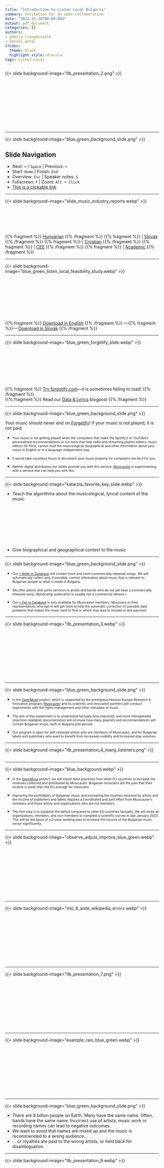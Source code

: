 ```yaml
---
title: "Introduction to Listen Local Bulgaria"
summary: Invitation for an open collaboration
date: "2022-12-20T00:00:00Z"
output: pdf_document
categories: []
authors:
- gabija_liaugminaite
- daniel_antal
slides:
  theme: black
  highlight_style: dracula
tags: Listen Local
---
```


{{< slide background-image="llb_presentation_2.png" >}}
<br/><br/><br/><br/><br/><br/><br/></br></br></br></br>

---

{{< slide background-image="blue_green_background_slide.png" >}}

## Slide Navigation

- Next: `>` / `Space` | Previous: `<`
- Start: `Home` | Finish: `End`
- Overview: `Esc` | Speaker notes: `S`
- Fullscreen: `F` | Zoom: `Alt + Click`
- [This is a clickable link](https://bulgaria.listen-local.net/)

---

{{< slide background-image="slide_music_industry_reports.webp" >}}
&nbsp;<br/>&nbsp;<br/></br></br>&nbsp;<br/>&nbsp;</br>

{{% fragment %}} [Hungarian](https://music.dataobservatory.eu/publication/hungary_music_industry_2014/) {{% /fragment %}} {{% fragment %}} | [Slovak](https://music.dataobservatory.eu/publication/slovak_music_industry_2019/) {{% /fragment %}} {{% fragment %}} | [Croatian](https://music.dataobservatory.eu/publication/slovak_music_industry_2019/) {{% /fragment %}} {{% fragment %}} | [CEE](https://music.dataobservatory.eu/publication/ceereport_2020/) {{% /fragment %}} {{% fragment %}} | [Academic](https://music.dataobservatory.eu/publication/made_in_hungary/) {{% /fragment %}}


---

{{< slide background-image="blue_green_listen_local_feasibility_study.webp" >}}
&nbsp;<br/>&nbsp;<br/></br></br>&nbsp;<br/>&nbsp;</br>&nbsp;</br>&nbsp;</br>
&nbsp;</br>&nbsp;</br>
{{% fragment %}} [Download in English](https://music.dataobservatory.eu/publication/listen_local_2020/) {{% /fragment %}}  —{{% fragment %}}— [Download in Slovak](https://music.dataobservatory.eu/publication/listen_local_2020/) {{% /fragment %}}

---

{{< slide background-image="blue_green_forgetify_slide.webp" >}}
&nbsp;<br/>&nbsp;<br/></br></br>&nbsp;<br/>&nbsp;</br>&nbsp;</br>&nbsp;</br>
&nbsp;</br>
{{% fragment %}} [Try forgotify.com](https://forgotify.com/)—it is sometimes failing to load! {{% /fragment %}} </br> {{% fragment %}} 
Read our [Data & Lyrics](https://dataandlyrics.com/post/2020-10-24-forgetify_pop_october/) blogpost {{% /fragment %}}

--- 

{{< slide background-image="blue_green_background_slide.png" >}}

Your music should never end on [Forgetify](https://music.dataobservatory.eu/publication/listen_local_2020/)!  If your music is not played, it is not paid.  
- <p style="font-size:75%" >Your music is not getting played when the computers that make the Spotify’s or YouTube’s personalized recommendations or run tools that help radio and streaming playlist editors, music editors for films, cannot read the musicological, biographical and other information about your music in English or in a language-independent way.</p>
- <p style="font-size:75%" >It would take countless hours to document your music properly for computers-we do it for you.</p> 
- <p style="font-size:75%" >Neither digital distributors nor labels provide you with this service. <a href="https://www.musicautor.org/" target="_blank">Musicautor</a> is experimenting with a service that can help you with this.</p>

---

{{< slide background-image="katarzia_favorite_key_slide.webp" >}}
- Teach the algorithms about the musicological, lyrical content of the music<br/></br></br>&nbsp;<br/>&nbsp;</br>&nbsp;</br>&nbsp;</br>
&nbsp;</br>&nbsp;</br>

- Give biographical and geographical context to the music

---

{{< slide background-image="blue_green_background_slide.png" >}}

- <p style="font-size:75%" >Our <a href="https://bulgaria.listen-local.net/data/write-in" target = "_blank">🖱 Write-in Database</a> will contain more and more commercially released songs. We will automatically collect and, if possible, correct information about music that is relevant to Bulgarian people or what is made in Bulgaria.</p> 
- <p style="font-size:75%" >We offer advice and some services to artists and bands who do not yet have a commercially released song. (Bandcamp publication is usually not a commercial release.)</p> 
- <p style="font-size:75%" >Our <a href="https://bulgaria.listen-local.net/data/write-in" target = "_blank">🖱 Opt-in Database</a> is only available for Musicautor members. Musicians or their representatives who opt-in will get tools to help the automatic correction of possible data problems that makes the music hard to find or which may lead to missed or late payment.</p> 

---

{{< slide background-image="llb_presentation_3.webp" >}}
<br/><br/><br/><br/><br/><br/><br/></br></br></br></br>

---

{{< slide background-image="blue_green_background_slide.png" >}}

- <p style="font-size:75%" >In the <a href="https://openmuse.dataobservatory.eu/" target="_blank">OpenMuse</a> project, which is supported by the prestigious Horizon Europe Research & Innovation program, <a href="https://www.musicautor.org/" target="_blank">Musicautor</a> and its scientific and innovation partners will conduct experiments with the rights management and other metadata of music.</p>

- <p style="font-size:75%" >The aim of this experiment is to understand factually how improved, and more interoperable (machine-readable) documentation will increase how many playlists and recommendations will contain Bulgarian music, both in Bulgaria and abroad.</p>

- <p style="font-size:75%" >Our program is open for self-released artists who are members of Musicautor, and for Bulgarian labels and publishers who want to benefit from increased visibility and increased play volumes.</p>


---

{{< slide background-image="llb_presentation_4_many_listeners.png" >}}
<br/><br/>

---

{{< slide background-image="blue_background.webp" >}}

- <p style="font-size:75%" >In the <a href="https://openmuse.dataobservatory.eu/" target="_blank">OpenMuse</a> project, we will import best practices from other EU countries to increase the revenues collected and distributed by Musicautor. Bulgarian musicians are the pain that their income is lower than the EU average for musicians.</p>

- <p style="font-size:75%" >Improving the profitability of Bulgarian music and increasing the royalties received by artists and the income of publishers and labels requires a coordinated and joint effort from Musicautor’s members and those artists and organizations who are not members.</p>

- <p style="font-size:75%" >The first step is to establish the deficit compared to other EU countries factually. We will invite all organizations, members, and non-members to complete a scientific survey in late January 2023. This will be the basis of a 3-year working plan to increase the income of the Bulgarian music sector significantly.</p>

---

{{< slide background-image="observe_adjust_improve_blue_green.webp" >}}
<br/><br/><br/><br/><br/><br/><br/></br></br></br></br>

---

{{< slide background-image="mic_6_aiste_wikipedia_errors.webp" >}}
<br/><br/><br/><br/><br/><br/><br/></br></br></br></br>

---

{{< slide background-image="llb_presentation_7.png" >}}
<br/><br/><br/><br/><br/><br/><br/></br></br></br></br>

---

{{< slide background-image="example_rain_blue_green.webp" >}}
<br/><br/><br/><br/><br/><br/><br/></br></br></br></br>

---
{{< slide background-image="blue_green_background_slide.png" >}}

- There are 8 billion people on Earth. Many have the same name. Often, bands have the same name. Incorrect use of artists, music work or recording names can lead to negative outcomes.
- We want to avoid that names are mixed up and the music is recommended to a wrong audience...
- ... or royalties are paid to the wrong artists, or held back for disambiguation.

---

{{< slide background-image="llb_presentation_9.webp" >}}
<br/><br/><br/><br/><br/><br/><br/></br></br></br></br>

---

{{< slide background-image="llb_presentation_10.webp" >}}
<br/><br/><br/><br/><br/><br/><br/></br></br></br></br>

---
{{< slide background-image="blue_green_background_slide.png" >}}

- Our research shows that there are many-many mistakes present in various music information/streaming/recommendation platforms.
- For independent labels and self-released artists it is impossible to maintain correctly formatted, machine-readable, language independent data on hundreds of web resources.

This is where we want to help with Listen Local Bulgaria.

---

{{< slide background-image="llb_presentation_11_datasync.png" >}}
<br/><br/><br/><br/><br/><br/><br/></br></br></br></br>

---
{{< slide background-image="blue_green_background_slide.png" >}}

- Our automated services will check the data of Listen Local aritsts in many global platforms. 
- We will take note of missing, misformatted, or potentially incorrect data, and make non-personal corrections automatically.
- We will correct incorrect data to avoid late or loss of revenue.
- Artist who opt-in to our service will get a tool to take control of there data on many platforms in one window.


---

{{< slide background-image="llb_presentation_12.webp" >}}
<br/><br/><br/><br/><br/><br/><br/></br></br></br></br>

---

{{< slide background-image="llb_presentation_13.webp" >}}
<br/><br/><br/><br/><br/><br/><br/></br></br></br></br>

---

{{< slide background-image="llb_presentation_14_offer_to_artists.png" >}}
<br/><br/><br/><br/><br/><br/><br/></br></br></br></br>

---

{{< slide background-image="blue_background.webp" >}}

## Further information

- Read more: [Digital Music Observatory](https://music.dataobservatory.eu/) | [Listen Local](https://music.dataobservatory.eu/project/listen-local/)  
- Longer feasibility study: [Feasibility Study On Promoting Slovak Music In Slovakia & Abroad](https://music.dataobservatory.eu/publication/listen_local_2020/) 
- Scientific version: [Ensuring the Visibility and Accessibility of European Creative Content on the World Market](https://music.dataobservatory.eu/publication/european_visibilitiy_2022/)
- Database details: [Write-in Database](/data/write-in) | [Opt-in Database](/data/opt-in) 

---

{{< slide background-image="blue_background.webp" >}}

# Questions?

Get in touch: [Gabija Liaugminaitė](https://www.linkedin.com/in/gabija-liaugminait%C4%97-5a906a152) | [Daniel Antal](https://www.linkedin.com/in/antaldaniel) 

